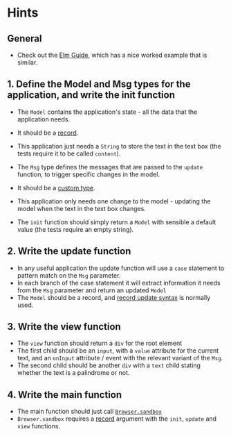 # Hints

## General

- Check out the [Elm Guide][elm-guide], which has a nice worked example that is similar.

## 1. Define the Model and Msg types for the application, and write the init function

- The `Model` contains the application's state - all the data that the application needs.
- It should be a [record][record].
- This application just needs a `String` to store the text in the text box (the tests require it to be called `content`).

- The `Msg` type defines the messages that are passed to the `update` function, to trigger specific changes in the model.
- It should be a [custom type][custom-type].
- This application only needs one change to the model - updating the model when the text in the text box changes.

- The `init` function should simply return a `Model` with sensible a default value (the tests require an empty string).

## 2. Write the update function

- In any useful application the update function will use a `case` statement to pattern match on the `Msg` parameter.
- In each branch of the case statement it will extract information it needs from the `Msg` parameter and return an updated `Model`
- The `Model` should be a record, and [record update syntax][record-update-syntax] is normally used.

## 3. Write the view function

- The `view` function should return a `div` for the root element
- The first child should be an `input`, with a `value` attribute for the current text, and an `onInput` attribute / event with the relevant variant of the `Msg`.
- The second child should be another `div` with a `text` child stating whether the text is a palindrome or not.

## 4. Write the main function

- The main function should just call [`Browser.sandbox`][browser-sandbox]
- `Browser.sandbox` requires a [record][record] argument with the `init`, `update` and `view` functions.

[elm-guide]: https://guide.elm-lang.org/architecture/text_fields
[record]: https://elm-lang.org/docs/records
[custom-type]: https://guide.elm-lang.org/types/custom_types.html
[record-update-syntax]: https://elm-lang.org/docs/records#updating-records
[browser-sandbox]: https://package.elm-lang.org/packages/elm/browser/latest/Browser#sandbox
